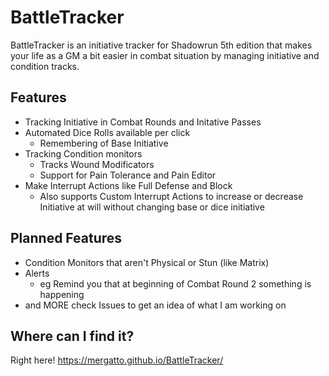 # BattleTracker

BattleTracker is an initiative tracker for Shadowrun 5th edition that makes your life as a GM a bit easier in combat situation by managing initiative and condition tracks.

## Features
 - Tracking Initiative in Combat Rounds and Initative Passes
 - Automated Dice Rolls available per click
   - Remembering of Base Initiative
 - Tracking Condition monitors
   - Tracks Wound Modificators
   - Support for Pain Tolerance and Pain Editor
 - Make Interrupt Actions like Full Defense and Block
   - Also supports Custom Interrupt Actions to increase or decrease Initiative at will without changing base or dice initiative

## Planned Features
 - Condition Monitors that aren't Physical or Stun (like Matrix)
 - Alerts
   - eg Remind you that at beginning of Combat Round 2 something is happening
 - and MORE check Issues to get an idea of what I am working on
 
 ## Where can I find it?
 Right here! https://mergatto.github.io/BattleTracker/

